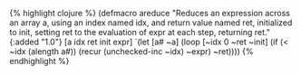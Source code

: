 {% highlight clojure %}
(defmacro areduce
  "Reduces an expression across an array a, using an index named idx,
  and return value named ret, initialized to init, setting ret to the 
  evaluation of expr at each step, returning ret."
  {:added "1.0"}
  [a idx ret init expr]
  `(let [a# ~a]
     (loop  [~idx 0 ~ret ~init]
       (if (< ~idx  (alength a#))
         (recur (unchecked-inc ~idx) ~expr)
         ~ret))))
{% endhighlight %}
